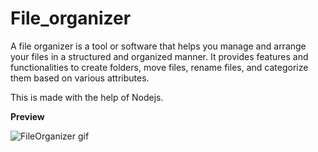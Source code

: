 # File_organizer
A file organizer is a tool or software that helps you manage and arrange your files in a structured and organized manner.
It provides features and functionalities to create folders, move files, rename files, and categorize them based on various attributes.

This is made with the help of Nodejs.

**Preview**

![FileOrganizer gif](https://github.com/Saikatssd/file_organizer/assets/92164254/2afb0cde-1eb9-4c7e-aa28-bcfef7a5de94)
